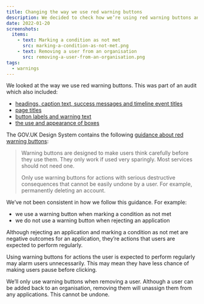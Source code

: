 ```yaml
---
title: Changing the way we use red warning buttons
description: We decided to check how we’re using red warning buttons and to make sure we’re using them consistently.
date: 2022-01-20
screenshots:
  items:
    - text: Marking a condition as not met
      src: marking-a-condition-as-not-met.png
    - text: Removing a user from an organisation
      src: removing-a-user-from-an-organisation.png
tags:
  - warnings
---
```


We looked at the way we use red warning buttons. This was part of an audit which also included:

- [headings, caption text, success messages and timeline event titles](/manage-teacher-training-applications/changes-to-headings-caption-text-success-messages-and-timeline-event-titles/)
- [page titles](/manage-teacher-training-applications/making-page-titles-consistent-and-more-meaningful/)
- [button labels and warning text](/manage-teacher-training-applications/changes-to-button-labels-and-addition-of-warning-text/)
- [the use and appearance of boxes](/manage-teacher-training-applications/changes-to-the-use-and-appearance-of-boxes/)

The GOV.UK Design System contains the following [guidance about red warning buttons](https://design-system.service.gov.uk/components/button/#warning-buttons):

> Warning buttons are designed to make users think carefully before they use them. They only work if used very sparingly. Most services should not need one.
>
> Only use warning buttons for actions with serious destructive consequences that cannot be easily undone by a user. For example, permanently deleting an account.

We’ve not been consistent in how we follow this guidance. For example:

- we use a warning button when marking a condition as not met
- we do not use a warning button when rejecting an application

Although rejecting an application and marking a condition as not met are negative outcomes for an application, they’re actions that users are expected to perform regularly.

Using warning buttons for actions the user is expected to perform regularly may alarm users unnecessarily. This may mean they have less chance of making users pause before clicking.

We’ll only use warning buttons when removing a user. Although a user can be added back to an organisation, removing them will unassign them from any applications. This cannot be undone.
